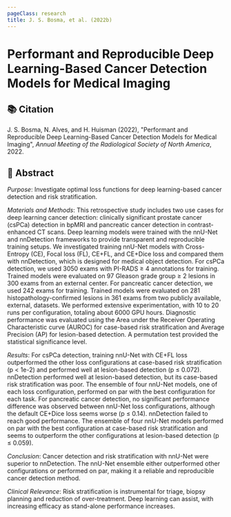 ```yaml
---
pageClass: research
title: J. S. Bosma, et al. (2022b)
---
```

# Performant and Reproducible Deep Learning-Based Cancer Detection Models for Medical Imaging

## 📚 Citation
J. S. Bosma, N. Alves, and H. Huisman (2022), "Performant and Reproducible Deep Learning-Based Cancer Detection Models for Medical Imaging", _Annual Meeting of the Radiological Society of North America_, 2022.

## 📖 Abstract
*Purpose*: Investigate optimal loss functions for deep learning-based cancer detection and risk stratification.

*Materials and Methods*: This retrospective study includes two use cases for deep learning cancer detection: clinically significant prostate cancer (csPCa) detection in bpMRI and pancreatic cancer detection in contrast-enhanced CT scans. Deep learning models were trained with the nnU-Net and nnDetection frameworks to provide transparent and reproducible training setups. We investigated training nnU-Net models with Cross-Entropy (CE), Focal loss (FL), CE+FL, and CE+Dice loss and compared them with nnDetection, which is designed for medical object detection. For csPCa detection, we used 3050 exams with PI-RADS ≥ 4 annotations for training. Trained models were evaluated on 97 Gleason grade group ≥ 2 lesions in 300 exams from an external center. For pancreatic cancer detection, we used 242 exams for training. Trained models were evaluated on 281 histopathology-confirmed lesions in 361 exams from two publicly available, external, datasets. We performed extensive experimentation, with 10 to 20 runs per configuration, totaling about 6000 GPU hours. Diagnostic performance was evaluated using the Area under the Receiver Operating Characteristic curve (AUROC) for case-based risk stratification and Average Precision (AP) for lesion-based detection. A permutation test provided the statistical significance level.

*Results*: For csPCa detection, training nnU-Net with CE+FL loss outperformed the other loss configurations at case-based risk stratification (p < 1e-2) and performed well at lesion-based detection (p ≤ 0.072). nnDetection performed well at lesion-based detection, but its case-based risk stratification was poor. The ensemble of four nnU-Net models, one of each loss configuration, performed on par with the best configuration for each task. For pancreatic cancer detection, no significant performance difference was observed between nnU-Net loss configurations, although the default CE+Dice loss seems worse (p ≤ 0.14). nnDetection failed to reach good performance. The ensemble of four nnU-Net models performed on par with the best configuration at case-based risk stratification and seems to outperform the other configurations at lesion-based detection (p ≤ 0.059).

*Conclusion*: Cancer detection and risk stratification with nnU-Net were superior to nnDetection. The nnU-Net ensemble either outperformed other configurations or performed on par, making it a reliable and reproducible cancer detection method.

*Clinical Relevance*: Risk stratification is instrumental for triage, biopsy planning and reduction of over-treatment. Deep learning can assist, with increasing efficacy as stand-alone performance increases.

